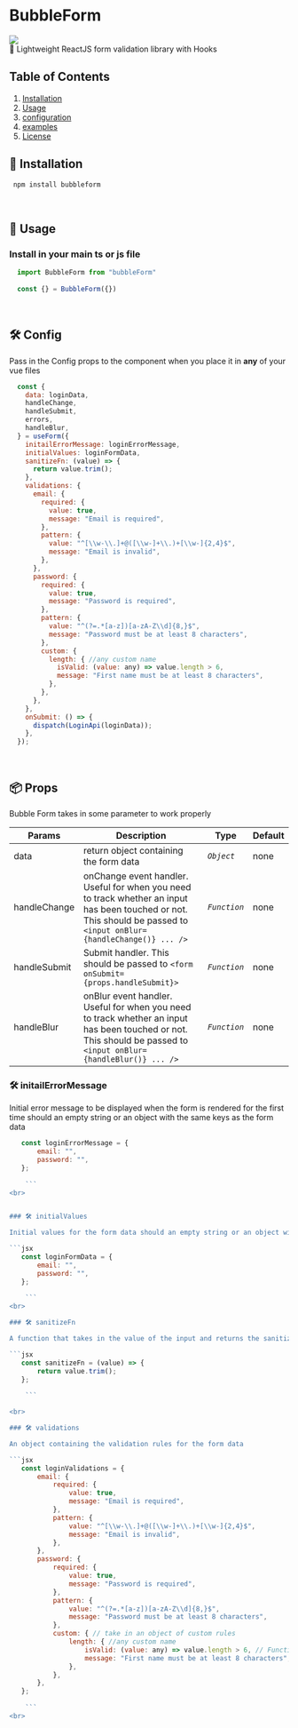 # BubbleForm

 <img src="./header.png?raw=true">
   <br>
🥤 Lightweight ReactJS form validation library with Hooks
  <br>

## Table of Contents

1. [Installation](#installation)
2. [Usage](#usage)
3. [configuration](#configuration)
4. [examples](#examples)
5. [License](#license)

## 💽 Installation

```
 npm install bubbleform
```

<br>

## 📄 Usage

### Install in your main ts or js file

```jsx
  import BubbleForm from "bubbleForm"  
  
  const {} = BubbleForm({})
```

<br>

## 🛠 Config

Pass in the Config props to the component when you place it in <b>any</b> of your vue files

```jsx
  const {
    data: loginData,
    handleChange,
    handleSubmit,
    errors,
    handleBlur,
  } = useForm({
    initailErrorMessage: loginErrorMessage,
    initialValues: loginFormData,
    sanitizeFn: (value) => {
      return value.trim();
    },
    validations: {
      email: {
        required: {
          value: true,
          message: "Email is required",
        },
        pattern: {
          value: "^[\\w-\\.]+@([\\w-]+\\.)+[\\w-]{2,4}$",
          message: "Email is invalid",
        },
      },
      password: {
        required: {
          value: true,
          message: "Password is required",
        },
        pattern: {
          value: "^(?=.*[a-z])[a-zA-Z\\d]{8,}$",
          message: "Password must be at least 8 characters",
        },
        custom: {  
          length: { //any custom name 
            isValid: (value: any) => value.length > 6,
            message: "First name must be at least 8 characters",
          },
        },
      },
    },
    onSubmit: () => {
      dispatch(LoginApi(loginData));
    },
  });
```

<br>

## 📦 Props

Bubble Form takes in some parameter to work properly

| Params | Description | Type | Default |
| --- | --- | --- | --- |
| data | return object containing the form data | *`Object`* | none |
| handleChange | onChange event handler. Useful for when you need to track whether an input has been touched or not. This should be   passed to `<input onBlur={handleChange()} ... />` | *`Function`* | none |
| handleSubmit | Submit handler. This should be passed to `<form onSubmit={props.handleSubmit}>` </form> | *`Function`* | none |
| handleBlur | onBlur event handler. Useful for when you need to track whether an input has been touched or not. This should be passed to `<input onBlur={handleBlur()} ... />` | *`Function`* | none|

### 🛠 initailErrorMessage

 Initial error message to be displayed when the form is rendered for the first time should an empty string or an object with the same keys as the form data

 ```jsx
    const loginErrorMessage = {
        email: "",
        password: "",
    };
    
     ```
<br>


### 🛠 initialValues

Initial values for the form data should an empty string or an object with the same keys as the form data

 ```jsx
    const loginFormData = {
        email: "",
        password: "",
    };
    
     ```
<br>

### 🛠 sanitizeFn

A function that takes in the value of the input and returns the sanitized value

 ```jsx
    const sanitizeFn = (value) => {
        return value.trim();
    };
    
     ```

<br>

### 🛠 validations

An object containing the validation rules for the form data

 ```jsx
    const loginValidations = {
        email: {
            required: {
                value: true,
                message: "Email is required",
            },
            pattern: {
                value: "^[\\w-\\.]+@([\\w-]+\\.)+[\\w-]{2,4}$",
                message: "Email is invalid",
            },
        },
        password: {
            required: {
                value: true,
                message: "Password is required",
            },
            pattern: {
                value: "^(?=.*[a-z])[a-zA-Z\\d]{8,}$",
                message: "Password must be at least 8 characters",
            },
            custom: { // take in an object of custom rules
                length: { //any custom name
                    isValid: (value: any) => value.length > 6, // Function that takes in the value of the input and returns a boolean
                    message: "First name must be at least 8 characters", // error message
                },
            },
        },
    };
    
     ```
<br>

